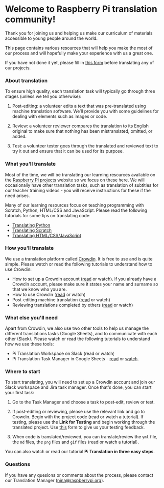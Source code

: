 # Welcome to Raspberry Pi translation community! 

Thank you for joining us and helping us make our curriculum of materials accessible to young people around the world.

This page contains various resources that will help you make the most of our process and will hopefully make your experience with us a great one.

If you have not done it yet, please fill in [this form](https://docs.google.com/a/raspberrypi.org/forms/d/e/1FAIpQLSdoxUvmGwbpx3zcCxXwJEqaBoAQHsTu-v5R4uOTSxv9-OzUEw/viewform) before translating any of our projects. 

### About translation

To ensure high quality, each translation task will typically go through three stages (unless we tell you otherwise):

1. Post-editing: a volunteer edits a text that was pre-translated using machine translation software. We’ll provide you with some guidelines for dealing with elements such as images or code.

2. Review: a volunteer reviewer compares the translation to its English original to make sure that nothing has been mistranslated, omitted, or added. 

3. Test: a volunteer tester goes through the translated and reviewed text to try it out and ensure that it can be used for its purpose.

### What you'll translate

Most of the time, we will be translating our learning resources available on the [Raspberry Pi projects](https://projects.raspberrypi.org) website so we focus on these here. We will occasionally have other translation tasks, such as translation of subtitles for our teacher training videos - you will receive instructions for these if the need arises.

Many of our learning resources focus on teaching programming with Scratch, Python, HTML/CSS and JavaScript. Please read the following tutorials for some tips on translating code:

*	[Translating Python](https://github.com/ninaszymor/Raspberry-Pi-Translation-Guide/blob/master/Technologies/Translating%20Python.md)
* [Translating Scratch](https://github.com/ninaszymor/Raspberry-Pi-Translation-Guide/blob/master/Technologies/Translating%20Scratch.md)
* [Translating HTML/CSS/JavaScript](https://github.com/ninaszymor/Raspberry-Pi-Translation-Guide/blob/master/Technologies/Translating%20HTML.md)

### How you'll translate

We use a translation platform called [Crowdin](https://crowdin.com/). It is free to use and is quite simple. Please watch or read the following tutorials to understand how to use Crowdin:

* How to set up a Crowdin account ([read](https://github.com/ninaszymor/Raspberry-Pi-Translation-Guide/blob/master/Tools/Crowdin%20account.md) or watch). If you already have a Crowdin account, please make sure it states your name and surname so that we know who you are. 
* How to use Crowdin ([read](https://github.com/ninaszymor/Raspberry-Pi-Translation-Guide/blob/master/Tools/Crowdin.md#how-to-use-crowdin) or watch)
* Post-editing machine translation ([read](https://github.com/ninaszymor/Raspberry-Pi-Translation-Guide/blob/master/Tools/Crowdin.md#translating-files-machine-translation-for-translators) or watch)
* Reviewing translations completed by others ([read](https://github.com/ninaszymor/Raspberry-Pi-Translation-Guide/blob/master/Tools/Crowdin.md#reviewing-files-for-reviewers) or watch)

### What else you'll need

Apart from Crowdin, we also use two other tools to help us manage the different translations tasks (Google Sheets), and to communicate with each other (Slack). Please watch or read the following tutorials to understand how we use these tools:

* Pi Translation Workspace on Slack (read or watch)
* Pi Translation Task Manager in Google Sheets - [read](https://github.com/ninaszymor/Raspberry-Pi-Translation-Guide/blob/master/Tools/Task%20Manager.md) or [watch]().

### Where to start

To start translating, you will need to set up a Crowdin account and join our Slack workspace and Jira task manager. Once that's done, you can start your first task:

1. Go to the Task Manager and choose a task to post-edit, review or test. 

2. If post-editing or reviewing, please use the relevant link and go to Crowdin. Begin with the project code (read or watch a tutorial). If testing, please use the **Link for Testing** and begin working through the translated project. Use [this](https://docs.google.com/forms/d/e/1FAIpQLSd1136TVh8zdM7u8k3U1a6XXCq0H-yrhYp-YbvP36pLiun6Bg/viewform) form to give us your testing feedback.

3. When code is translated/reviewed, you can translate/review the `yml` file, the `md` files, the `png` files and `gif` files (read or watch a tutorial).

You can also watch or read our tutorial **Pi Translation in three easy steps**.

### Questions

If you have any quesions or comments about the process, please contact our Translation Manager (nina@raspberrypi.org).
